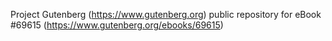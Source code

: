 Project Gutenberg (https://www.gutenberg.org) public repository for
eBook #69615 (https://www.gutenberg.org/ebooks/69615)
